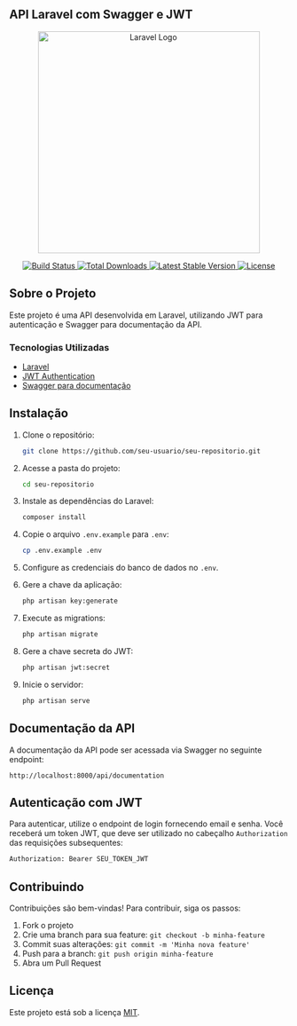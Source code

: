 ## API Laravel com Swagger e JWT

<p align="center">
  <a href="https://laravel.com" target="_blank">
    <img src="https://raw.githubusercontent.com/laravel/art/master/logo-lockup/5%20SVG/2%20CMYK/1%20Full%20Color/laravel-logolockup-cmyk-red.svg" width="400" alt="Laravel Logo">
  </a>
</p>

<p align="center">
  <a href="https://github.com/laravel/framework/actions">
    <img src="https://github.com/laravel/framework/workflows/tests/badge.svg" alt="Build Status">
  </a>
  <a href="https://packagist.org/packages/laravel/framework">
    <img src="https://img.shields.io/packagist/dt/laravel/framework" alt="Total Downloads">
  </a>
  <a href="https://packagist.org/packages/laravel/framework">
    <img src="https://img.shields.io/packagist/v/laravel/framework" alt="Latest Stable Version">
  </a>
  <a href="https://packagist.org/packages/laravel/framework">
    <img src="https://img.shields.io/packagist/l/laravel/framework" alt="License">
  </a>
</p>

## Sobre o Projeto

Este projeto é uma API desenvolvida em Laravel, utilizando JWT para autenticação e Swagger para documentação da API.

### Tecnologias Utilizadas

- [Laravel](https://laravel.com)
- [JWT Authentication](https://jwt.io)
- [Swagger para documentação](https://swagger.io)

## Instalação

1. Clone o repositório:
   ```sh
   git clone https://github.com/seu-usuario/seu-repositorio.git
   ```

2. Acesse a pasta do projeto:
   ```sh
   cd seu-repositorio
   ```

3. Instale as dependências do Laravel:
   ```sh
   composer install
   ```

4. Copie o arquivo `.env.example` para `.env`:
   ```sh
   cp .env.example .env
   ```

5. Configure as credenciais do banco de dados no `.env`.

6. Gere a chave da aplicação:
   ```sh
   php artisan key:generate
   ```

7. Execute as migrations:
   ```sh
   php artisan migrate
   ```

8. Gere a chave secreta do JWT:
   ```sh
   php artisan jwt:secret
   ```

9. Inicie o servidor:
   ```sh
   php artisan serve
   ```

## Documentação da API

A documentação da API pode ser acessada via Swagger no seguinte endpoint:
```
http://localhost:8000/api/documentation
```

## Autenticação com JWT

Para autenticar, utilize o endpoint de login fornecendo email e senha. Você receberá um token JWT, que deve ser utilizado no cabeçalho `Authorization` das requisições subsequentes:
```sh
Authorization: Bearer SEU_TOKEN_JWT
```

## Contribuindo

Contribuições são bem-vindas! Para contribuir, siga os passos:

1. Fork o projeto
2. Crie uma branch para sua feature: `git checkout -b minha-feature`
3. Commit suas alterações: `git commit -m 'Minha nova feature'`
4. Push para a branch: `git push origin minha-feature`
5. Abra um Pull Request

## Licença

Este projeto está sob a licença [MIT](https://opensource.org/licenses/MIT).
